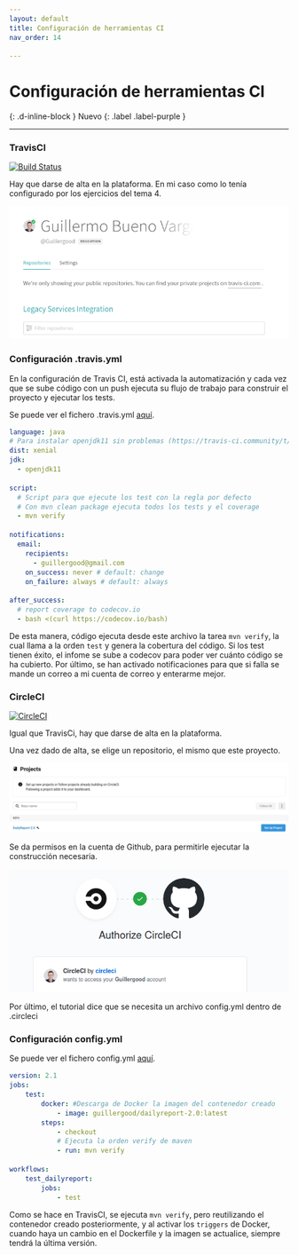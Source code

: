 ```yaml
---
layout: default
title: Configuración de herramientas CI
nav_order: 14

---
```


# Configuración de herramientas CI

{: .d-inline-block }
Nuevo
{: .label .label-purple }


---

### TravisCI

[![Build Status](https://travis-ci.com/Guillergood/DailyReport-2.0.svg?branch=main)](https://travis-ci.org/Guillergood/DailyReport-2.0)

Hay que darse de alta en la plataforma. En mi caso como lo tenía configurado por los ejercicios del tema 4.

![](https://raw.githubusercontent.com/Guillergood/Ejercicios_20-21_CC/main/Ejercicios%20Tema%202/20.png)

### Configuración .travis.yml

En la configuración de Travis CI, está activada la automatización y cada vez que se sube código con un push ejecuta su flujo de trabajo para construir el proyecto y ejecutar los tests.

Se puede ver el fichero .travis.yml [aquí](https://github.com/Guillergood/DailyReport-2.0/blob/main/.travis.yml). 

```yaml
language: java
# Para instalar openjdk11 sin problemas (https://travis-ci.community/t/install-of-openjdk11-is-failing-again/3061/16)
dist: xenial
jdk:
  - openjdk11
  
script:
  # Script para que ejecute los test con la regla por defecto
  # Con mvn clean package ejecuta todos los tests y el coverage
  - mvn verify

notifications:
  email:
    recipients:
      - guillergood@gmail.com
    on_success: never # default: change
    on_failure: always # default: always

after_success:
  # report coverage to codecov.io
  - bash <(curl https://codecov.io/bash)
```

De esta manera, código ejecuta desde este archivo la tarea `mvn verify`, la cual llama a la orden `test` y genera la cobertura del código. Si los test tienen éxito, el infome se sube a codecov para poder ver cuánto código se ha cubierto. Por último, se han activado notificaciones para que si falla se mande un correo a mi cuenta de correo y enterarme mejor. 

### CircleCI

[![CircleCI](https://circleci.com/gh/Guillergood/DailyReport-2.0.svg?style=svg)](https://app.circleci.com/pipelines/github/Guillergood/DailyReport-2.0)

Igual que TravisCi, hay que darse de alta en la plataforma.

Una vez dado de alta, se elige un repositorio, el mismo que este proyecto.

![](https://raw.githubusercontent.com/Guillergood/DailyReport-2.0/gh-pages/image/7.png)

Se da permisos en la cuenta de Github, para permitirle ejecutar la construcción necesaria.

![](https://raw.githubusercontent.com/Guillergood/DailyReport-2.0/gh-pages/image/8.png)



Por último, el tutorial dice que se necesita un archivo config.yml dentro de .circleci

### Configuración config.yml

Se puede ver el fichero config.yml [aquí](https://github.com/Guillergood/DailyReport-2.0/blob/main/.circleci/config.yml). 

```yaml
version: 2.1
jobs:
    test:
        docker: #Descarga de Docker la imagen del contenedor creado
            - image: guillergood/dailyreport-2.0:latest
        steps:
            - checkout
            # Ejecuta la orden verify de maven
            - run: mvn verify

workflows:
    test_dailyreport:
        jobs:
            - test
```

Como se hace en TravisCI, se ejecuta `mvn verify`, pero reutilizando el contenedor creado posteriormente, y al activar los `triggers` de Docker, cuando haya un cambio en el Dockerfile y la imagen se actualice, siempre tendrá la última versión.